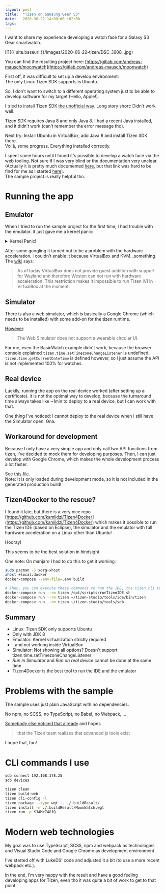 ```yaml
---
layout: post
title:  "Tizen on Samsung Gear S3"
date:   2020-06-22 14:00:00 +02:00
tags:
---
```


I want to share my experience developing a watch face for a Galaxy S3 Gear smartwatch.

![]({{ site.baseurl }}/images/2020-06-22-tizen/DSC_3608_.jpg)

You can find the resulting project here: [https://gitlab.com/andreas-mausch/moonwatch](https://gitlab.com/andreas-mausch/moonwatch)

First off, it was difficult to set up a develop environment:  
The only Linux Tizen SDK supports is Ubuntu.

So, I don't want to switch to a different operating system just to be able to develop software for my target (Hello, Apple!).

I tried to install Tizen SDK [the unofficial way](https://www.linuxsecrets.com/archlinux-wiki/wiki.archlinux.org/index.php/Tizen_SDK.html). Long story short: Didn't work well.

Tizen SDK requires Java 8 and only Java 8. I had a recent Java installed, and it didn't work (can't remember the error message tho).

Next try: Install Ubuntu in VirtualBox, add Java 8 and install Tizen SDK there.  
Voilà, some progress. Everything installed correctly.

I spent some hours until I found it's possible to develop a watch face via the web tooling. Not sure if I was very blind or the documentation very unclear.
(Actually it is pretty much documented [here](https://docs.tizen.org/application/web/get-started/wearable-watch/first-app-watch/), but that link was hard to be find for me as I started [here](https://developer.samsung.com/galaxy-watch-develop/creating-your-first-app/overview.html)).  
The sample project is really helpful tho.

# Running the app

## Emulator

When I tried to run the sample project for the first time, I had trouble with the emulator.
It just gave me a kernel panic:

<details>
  <summary>Kernel Panic!</summary>
  <pre>
    *** Setting model-config.xml
    [   19.584182] system_info_ini (1250) used greatest stack depth: 6220 bytes left
    Illegal instruction
    Illegal instruction
    - width=360, height=360
    Illegal instruction
    Illegal instruction
    Illegal instruction
    - dpi=301
    /init: /new_root/etc/emulator/prerun.d/set-model-config.sh: line 109: /new_root/usr/bin/system_info_update_db: not found
    /init: /new_root/etc/emulator/prerun.d/set-model-config.sh: line 109: /new_root/usr/bin/system_info_update_db: not found
    [1;34mSwitching root...[0m
    [   20.541447] Kernel panic - not syncing: Attempted to kill init! exitcode=0x00000004
    [   20.541447] 
    [   20.542005] CPU: 2 PID: 1 Comm: systemd Tainted: G S      W       4.4.35 #1
    [   20.542315] Hardware name: QEMU Standard PC (i440FX + PIIX, 1996), BIOS rel-1.10.1-0-g8891697-prebuilt.qemu-project.org 04/01/2014
    [   20.542798]  00000000 00000046 df4c3e20 c120c92a df4d0000 c189c098 df4c3e38 c10d3937
    [   20.543203]  c189c098 df4d0000 c189c098 df4d0000 df4c3e74 c103b4ec c179bca9 00000004
    [   20.543641]  df4d047c df4d0000 00000001 de786738 00000000 df4c3e5c df4c3e60 df4c3e60
    [   20.544032] Call Trace:
    [   20.544173]  [&lt;c120c92a&gt;] dump_stack+0x5d/0x84
    [   20.544370]  [&lt;c10d3937&gt;] panic+0x86/0x1aa
    [   20.544565]  [&lt;c103b4ec&gt;] do_exit+0x436/0x85a
    [   20.544764]  [&lt;c103b978&gt;] do_group_exit+0x37/0x84
    [   20.544970]  [&lt;c1043624&gt;] get_signal+0x4b9/0x507
    [   20.545175]  [&lt;c1002114&gt;] do_signal+0x1e/0x4c7
    [   20.545385]  [&lt;c10027f1&gt;] ? do_trap+0x74/0x7a
    [   20.545571]  [&lt;c10028b5&gt;] ? do_error_trap+0xae/0xb9
    [   20.545781]  [&lt;c1112109&gt;] ? SyS_fstatat64+0x2f/0x34
    [   20.545995]  [&lt;c10011c8&gt;] prepare_exit_to_usermode+0x57/0x92
    [   20.546219]  [&lt;c1002dc7&gt;] ? do_overflow+0x1a/0x1a
    [   20.546403]  [&lt;c1628a4d&gt;] resume_userspace+0xd/0x14
    [   20.546592]  [&lt;c1002dc7&gt;] ? do_overflow+0x1a/0x1a
    [   20.550408] Kernel Offset: disabled
    [   20.550408] ---[ end Kernel panic - not syncing: Attempted to kill init! exitcode=0x00000004
    [   20.550408] 
  </pre>
</details>

After some googling it turned out to be a problem with the hardware acceleration. I couldn't enable it because VirtualBox and KVM...something.  
The [wiki](https://wiki.tizen.org/Emulator#Tizen:Common_on_virtualbox) says:

> As of today VirtualBox does not provide guest addition with support for Wayland and therefore Weston can not run with hardware acceleration. This restriction makes it impossible to run Tizen IVI in VirtualBox at the moment.

## Simulator

There is also a web simulator, which is basically a Google Chrome (which needs to be installed) with some add-on for the tizen runtime.

[However](https://developer.tizen.org/development/tizen-studio/web-tools/using-web-simulator):

> The Web Simulator does not support a wearable circular UI.

For me, even the BasicWatch example didn't work, because the browser console explained `tizen.time.setTimezoneChangeListener` is undefined.
`tizen.time.getCurrentDateTime` is defined however, so I just assume the API is not implemented 100% for watches.

## Real device

Luckily, running the app on the real device worked (after setting up a certificate).
It is not the optimal way to develop, because the turnaround time always takes like ~1min to deploy to a real device, but I can work with that.

One thing I've noticed: I cannot deploy to the real device when I still have the Simulator open. Gna.

## Workaround for development

Because I only have a very simple app and only call two API functions from tizen,
I've decided to mock them for developing purposes.
Then, I can just develop with Google Chrome, which makes the whole development process a lot faster.

See [this file](https://gitlab.com/andreas-mausch/moonwatch/-/blob/70966b3513b68ebdc77a5d21438b9136814e2661/tizen/tizenMock.ts).  
Note: It is only loaded during development mode, so it is not included in the generated production build!

## Tizen4Docker to the rescue?

I found it late, but there is a very nice repo [https://github.com/kamildzi/Tizen4Docker](https://github.com/kamildzi/Tizen4Docker) which makes it possible to run the Tizen IDE (based on Eclipse), the simulator and the emulator with full hardware acceleration on a Linux other than Ubuntu!

Hooray!

This seems to be the best solution in hindsight.

One note: On manjaro I had to do this to get it working:

```bash
sudo pacman -S xorg-xhost
xhost +local:docker
docker-compose --env-file=.env build

# Then, you can execute these commands to run the IDE, the tizen cli tool or the sdb tool
docker-compose run --rm tizen /opt/scripts/runTizenIDE.sh
docker-compose run --rm tizen ~/tizen-studio/tools/ide/bin/tizen
docker-compose run --rm tizen ~/tizen-studio/tools/sdb
```

## Summary

- Linux: Tizen SDK only supports Ubuntu
- Only with JDK 8
- Emulator: Kernel virtualization strictly required
- ..and not working inside VirtualBox
- Simulator: Not showing all options? Doesn't support tizen.time.setTimezoneChangeListener
- *Run in Simulator* and *Run on real device* cannot be done at the same time
- Tizen4Docker is the best tool to run the IDE and the emulator

# Problems with the sample

The sample uses just plain JavaScript with no dependencies.

No npm, no SCSS, no TypeScript, no Babel, no Webpack, ...

[Somebody else noticed that already](https://github.com/LukeDS-it/tizen-web-base) and hopes

> that the Tizen team realizes that advanced js tools exist

I hope that, too!

# CLI commands I use

```bash
sdb connect 192.168.178.25
sdb devices

tizen clean
tizen build-web
tizen cli-config -l
tizen package --type wgt -- ./.buildResult/
tizen install -n ./.buildResult/MoonWatch.wgt
tizen run -p KJAMc748fQ
```

# Modern web technologies

My goal was to use TypeScript, SCSS, npm and webpack as technologies and Visual Studio Code and Google Chrome as development environment.

I've started off with LukeDS' code and adjusted it a bit (to use a more recent webpack etc.).

In the end, I'm very happy with the result and have a good feeling developing apps for Tizen, even tho it was quite a bit of work to get to that point.
